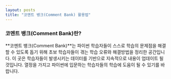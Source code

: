 ```yaml
---
layout: posts
title: "코멘트 뱅크(Comment Bank) 활용법"
---
```

### 코멘트 뱅크(Comment Bank)란?

**코멘트 뱅크(Comment Bank)**는 파이썬 학습자들이 스스로 학습의 문제점을 해결할 수 있도록 돕기 위해 초보 학습자들이 겪는 학습 오류와 해결방법을 정리한 공간입니다. 이 곳은 학습자들이 발생시키는 데이터를 기반으로 지속적으로 내용이 업데이트 될 것입니다. 열정을 가지고 파이썬에 입문하는 학습자들의 학습에 도움이 될 수 있기를 바랍니다.
